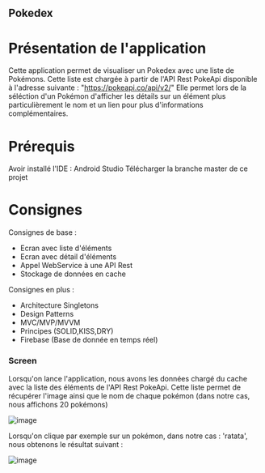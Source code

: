 ## Pokedex

# Présentation de l'application
Cette application permet de visualiser un Pokedex avec une liste de Pokémons. 
Cette liste est chargée à partir de l'API Rest PokeApi disponible à l'adresse suivante : "https://pokeapi.co/api/v2/"
Elle permet lors de la séléction d'un Pokémon d'afficher les détails sur un élément plus particulièrement le nom et un lien pour plus d'informations complémentaires.

# Prérequis
Avoir installé l'IDE : Android Studio
Télécharger la branche master de ce projet

# Consignes
  Consignes de base :
  - Ecran avec liste d'éléments
  - Ecran avec détail d'éléments
  - Appel WebService à une API Rest
  - Stockage de données en cache

  Consignes en plus :
   - Architecture Singletons
   - Design Patterns
   - MVC/MVP/MVVM
   - Principes (SOLID,KISS,DRY)
   - Firebase (Base de donnée en temps réel)

### Screen ###

Lorsqu'on lance l'application, nous avons les données chargé du cache avec la liste des éléments de l'API Rest PokeApi. Cette liste permet de récupérer l'image ainsi que le nom de chaque pokémon (dans notre cas, nous affichons 20 pokémons)

![image](https://user-images.githubusercontent.com/84411180/119989930-09942400-bfc8-11eb-8366-ea83905ba4a5.png)

Lorsqu'on clique par exemple sur un pokémon, dans notre cas : 'ratata', nous obtenons le résultat suivant :

![image](https://user-images.githubusercontent.com/84411180/119990197-57109100-bfc8-11eb-9464-f0b763935c42.png)
